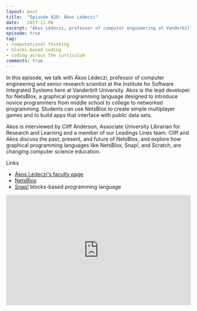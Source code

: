 ```yaml
---
layout: post
title:  "Episode 028: Ákos Lédeczi"
date:   2017-11-06
excerpt: "Ákos Lédeczi, professor of computer engineering at Vanderbilt University, discusses NetsBlox, a visual computer programming language used to teach coding."
episode: true
tag:
- computational thinking
- blocks-based coding
- coding across the curriculum
comments: true
---
```


In this episode, we talk with Ákos Lédeczi, professor of computer engineering and senior research scientist at the Institute for Software Integrated Systems here at Vanderbilt University. Akos is the lead developer for NetsBlox, a graphical programming language designed to introduce novice programmers from middle school to college to networked programming. Students can use NetsBlox to create simple multiplayer games and to build apps that interface with public data sets.

Akos is interviewed by Cliff Anderson, Associate University Librarian for Research and Learning and a member of our Leadings Lines team. Cliff and Akos discuss the past, present, and future of NetsBlox, and explore how graphical programming languages like NetsBlox, Snap!, and Scratch, are changing computer science education.

Links

<ul>
<li><a href="http://www.isis.vanderbilt.edu/akos">Ákos Lédeczi's faculty page</a></li>
<li><a href="https://netsblox.org/">NetsBlox</a></li>
<li><a href="http://snap.berkeley.edu/">Snap!</a> blocks-based programming language</li>
</ul>

<iframe width="100%" height="300" scrolling="no" frameborder="no" src="https://w.soundcloud.com/player/?url=https%3A//api.soundcloud.com/tracks/350307283&amp;color=%23ff5500&amp;auto_play=false&amp;hide_related=false&amp;show_comments=true&amp;show_user=true&amp;show_reposts=false&amp;show_teaser=true&amp;visual=true"></iframe>

